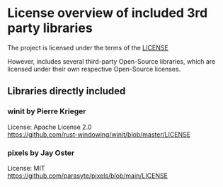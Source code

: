 # License overview of included 3rd party libraries

The project is licensed under the terms of the [LICENSE](LICENSE)

However, includes several third-party Open-Source libraries, which are licensed under their own respective Open-Source licenses.

## Libraries directly included

### winit by Pierre Krieger

License: Apache License 2.0  
https://github.com/rust-windowing/winit/blob/master/LICENSE

### pixels by Jay Oster

License: MIT  
https://github.com/parasyte/pixels/blob/main/LICENSE
